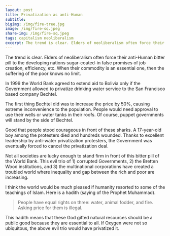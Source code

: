 ```yaml
---
layout: post
title: Privatization as anti-Human
subtitle: 
bigimg: /img/fire-tree.jpg
image: /img/fire-sq.jpeg
share-img: /img/fire-sq.jpeg
tags: capitalism neoliberalism
excerpt: The trend is clear. Elders of neoliberalism often force their anti-Human bitter pill to the developing nations sugar-coated-in false promises of job creation, efficiency, etc. When their commodity is an essential one, then the suffering of the poor knows no limit. 
---
```


The trend is clear. Elders of neoliberalism often force their anti-Human bitter pill to the developing nations sugar-coated-in false promises of job creation, efficiency, etc. When their commodity is an essential one, then the suffering of the poor knows no limit. 

In 1999 the World Bank agreed to extend aid to Bolivia only if the Government allowed to privatize drinking water service to the San Francisco based company Bechtel. 

The first thing Bechtel did was to increase the price by 50%, causing extreme inconvenience to the population. People would need approval to use their wells or water tanks in their roofs. Of course, puppet governments will stand by the side of Bechtel. 

Good that people stood courageous in front of these sharks. A 17-year-old boy among the protesters died and hundreds wounded. Thanks to excellent leadership by anti-water privatization protesters, the Government was eventually forced to cancel the privatization deal. 

Not all societies are lucky enough to stand firm in front of this bitter pill of the World Bank. This evil trio of 1) corrupted Governments, 2) the Bretten Wood institutions, and 3) the multinational corporations have created a troubled world where inequality and gap between the rich and poor are increasing. 

I think the world would be much pleased if humanity resorted to some of the teachings of Islam. Here is a hadith (saying of the Prophet Muhammad). 

> People have equal rights on three: water, animal fodder, and fire. Asking price for them is illegal. 

This hadith means that these God gifted natural resources should be a public good because they are essential to all. 
If Oxygen were not so ubiquitous, the above evil trio would have privatized it. 